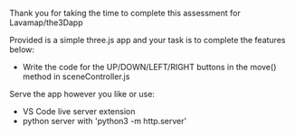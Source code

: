 Thank you for taking the time to complete this assessment for Lavamap/the3Dapp

Provided is a simple three.js app and your task is to complete the features below:
- Write the code for the UP/DOWN/LEFT/RIGHT buttons in the move() method in sceneController.js

Serve the app however you like or use:
- VS Code live server extension
- python server with 'python3 -m http.server'